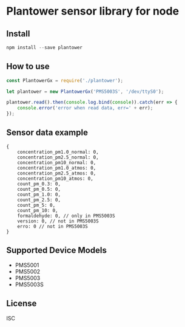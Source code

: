 # Plantower sensor library for node

## Install

```javascript
npm install --save plantower
```

## How to use

```javascript
const PlantowerGx = require('./plantower');

let plantower = new PlantowerGx('PMS5003S', '/dev/ttyS0');

plantower.read().then(console.log.bind(console)).catch(err => {
    console.error('error when read data, err=' + err);
});
```

## Sensor data example

```
{
    concentration_pm1.0_normal: 0,
    concentration_pm2.5_normal: 0,
    concentration_pm10_normal: 0,
    concentration_pm1.0_atmos: 0,
    concentration_pm2.5_atmos: 0,
    concentration_pm10_atmos: 0,
    count_pm_0.3: 0,
    count_pm_0.5: 0,
    count_pm_1.0: 0,
    count_pm_2.5: 0,
    count_pm_5: 0,
    count_pm_10: 0,
    formaldehyde: 0, // only in PMS5003S
    version: 0, // not in PMS5003S
    erro: 0 // not in PMS5003S
}
```

## Supported Device Models

* PMS5001
* PMS5002
* PMS5003
* PMS5003S

## License

ISC
